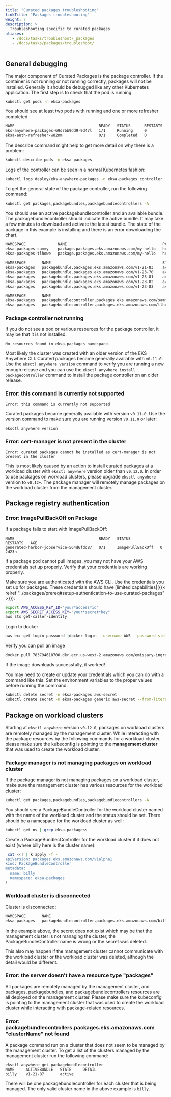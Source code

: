 ```yaml
---
title: "Curated packages troubleshooting"
linkTitle: "Packages troubleshooting"
weight: 7
description: >
  Troubleshooting specific to curated packages
aliases:
   - /docs/tasks/troubleshoot/_packages
   - /docs/tasks/packages/troubleshoot/
---
```


## General debugging
The major component of Curated Packages is the package controller. If the container is not running or not running correctly, packages will not be installed. Generally it should be debugged like any other Kubernetes application. The first step is to check that the pod is running.
```bash
kubectl get pods -n eksa-packages
```

You should see at least two pods with running and one or more refresher completed.
```bash
NAME                                     READY   STATUS      RESTARTS   AGE
eks-anywhere-packages-69d7bb9dd9-9d47l   1/1     Running     0          14s
eksa-auth-refresher-w82nm                0/1     Completed   0          10s
```

The describe command might help to get more detail on why there is a problem:
```bash
kubectl describe pods -n eksa-packages
```

Logs of the controller can be seen in a normal Kubernetes fashion:
```bash
kubectl logs deploy/eks-anywhere-packages -n eksa-packages controller
```

To get the general state of the package controller, run the following command:
```bash
kubectl get packages,packagebundles,packagebundlecontrollers -A
```

You should see an active packagebundlecontroller and an available bundle. The packagebundlecontroller should indicate the active bundle. It may take a few minutes to download and activate the latest bundle. The state of the package in this example is installing and there is an error downloading the chart.
```bash
NAMESPACE              NAME                                          PACKAGE              AGE   STATE       CURRENTVERSION                                   TARGETVERSION                                             DETAIL
eksa-packages-sammy    package.packages.eks.amazonaws.com/my-hello   hello-eks-anywhere   42h   installed   0.1.1-bc7dc6bb874632972cd92a2bca429a846f7aa785   0.1.1-bc7dc6bb874632972cd92a2bca429a846f7aa785 (latest)   
eksa-packages-tlhowe   package.packages.eks.amazonaws.com/my-hello   hello-eks-anywhere   44h   installed   0.1.1-083e68edbbc62ca0228a5669e89e4d3da99ff73b   0.1.1-083e68edbbc62ca0228a5669e89e4d3da99ff73b (latest)   

NAMESPACE       NAME                                                 STATE
eksa-packages   packagebundle.packages.eks.amazonaws.com/v1-21-83    available
eksa-packages   packagebundle.packages.eks.amazonaws.com/v1-23-70    available
eksa-packages   packagebundle.packages.eks.amazonaws.com/v1-23-81    available
eksa-packages   packagebundle.packages.eks.amazonaws.com/v1-23-82    available
eksa-packages   packagebundle.packages.eks.amazonaws.com/v1-23-83    available

NAMESPACE       NAME                                                        ACTIVEBUNDLE   STATE               DETAIL
eksa-packages   packagebundlecontroller.packages.eks.amazonaws.com/sammy    v1-23-70       upgrade available   v1-23-83 available
eksa-packages   packagebundlecontroller.packages.eks.amazonaws.com/tlhowe   v1-21-83       active       active   
```

### Package controller not running
If you do not see a pod or various resources for the package controller, it may be that it is not installed.

```
No resources found in eksa-packages namespace.
```

Most likely the cluster was created with an older version of the EKS Anywhere CLI. Curated packages became generally available with `v0.11.0`. Use the `eksctl anywhere version` command to verify you are running a new enough release and you can use the `eksctl anywhere install packagecontroller` command to install the package controller on an older release.

### Error: this command is currently not supported

```
Error: this command is currently not supported
```

Curated packages became generally available with version `v0.11.0`. Use the version command to make sure you are running version `v0.11.0` or later:

```bash
eksctl anywhere version
```

### Error: cert-manager is not present in the cluster
```
Error: curated packages cannot be installed as cert-manager is not present in the cluster
```
This is most likely caused by an action to install curated packages at a workload cluster with `eksctl anywhere` version older than `v0.12.0`. In order to use packages on workload clusters, please upgrade `eksctl anywhere` version to `v0.12+`. The package manager will remotely manage packages on the workload cluster from the management cluster.

## Package registry authentication

### Error: ImagePullBackOff on Package

If a package fails to start with ImagePullBackOff:
```
NAME                                     READY   STATUS             RESTARTS   AGE
generated-harbor-jobservice-564d6fdc87   0/1     ImagePullBackOff   0          2d23h
```

If a package pod cannot pull images, you may not have your AWS credentials set up properly. Verify that your credentials are working properly.

Make sure you are authenticated with the AWS CLI. Use the credentials you set up for packages. These credentials should have [limited capabilities]({{< relref "../packages/prereq#setup-authentication-to-use-curated-packages" >}}):

```bash
export AWS_ACCESS_KEY_ID="your*access*id"
export AWS_SECRET_ACCESS_KEY="your*secret*key"
aws sts get-caller-identity
```

Login to docker
```bash
aws ecr get-login-password |docker login --username AWS --password-stdin 783794618700.dkr.ecr.us-west-2.amazonaws.com
```

Verify you can pull an image
```bash
docker pull 783794618700.dkr.ecr.us-west-2.amazonaws.com/emissary-ingress/emissary:v3.5.1-bf70150bcdfe3a5383ec8ad9cd7eea801a0cb074
```
If the image downloads successfully, it worked!

You may need to create or update your credentials which you can do with a command like this. Set the environment variables to the proper values before running the command.
```bash
kubectl delete secret -n eksa-packages aws-secret
kubectl create secret -n eksa-packages generic aws-secret --from-literal=AWS_ACCESS_KEY_ID=${EKSA_AWS_ACCESS_KEY_ID} --from-literal=AWS_SECRET_ACCESS_KEY=${EKSA_AWS_SECRET_ACCESS_KEY}  --from-literal=REGION=${EKSA_AWS_REGION}
```

## Package on workload clusters

Starting at `eksctl anywhere` version `v0.12.0`, packages on workload clusters are remotely managed by the management cluster. While interacting with the package resources by the following commands for a workload cluster, please make sure the kubeconfig is pointing to the **management cluster** that was used to create the workload cluster.

### Package manager is not managing packages on workload cluster

If the package manager is not managing packages on a workload cluster, make sure the management cluster has various resources for the workload cluster:
```bash
kubectl get packages,packagebundles,packagebundlecontrollers -A
```
You should see a PackageBundleController for the workload cluster named with the name of the workload cluster and the status should be set. There should be a namespace for the workload cluster as well:
```bash
kubectl get ns | grep eksa-packagess
```
Create a PackageBundlecController for the workload cluster if it does not exist (where billy here is the cluster name):
```bash
 cat <<! | k apply -f -
apiVersion: packages.eks.amazonaws.com/v1alpha1
kind: PackageBundleController
metadata:
  name: billy
  namespace: eksa-packages
!
```
### Workload cluster is disconnected

Cluster is disconnected:
```bash
NAMESPACE       NAME                                                        ACTIVEBUNDLE   STATE               DETAIL
eksa-packages   packagebundlecontroller.packages.eks.amazonaws.com/billy                   disconnected        initializing target client: getting kubeconfig for cluster "billy": Secret "billy-kubeconfig" not found

```

In the example above, the secret does not exist which may be that the management cluster is not managing the cluster, the PackageBundleController name is wrong or the secret was deleted.

This also may happen if the management cluster cannot communicate with the workload cluster or the workload cluster was deleted, although the detail would be different.

### Error: the server doesn't have a resource type "packages"

All packages are remotely managed by the management cluster, and packages, packagebundles, and packagebundlecontrollers resources are all deployed on the management cluster. Please make sure the kubeconfig is pointing to the management cluster that was used to create the workload cluster while interacting with package-related resources.

### Error: packagebundlecontrollers.packages.eks.amazonaws.com "clusterName" not found

A package command run on a cluster that does not seem to be managed by the management cluster. To get a list of the clusters managed by the management cluster run the following command:
```
eksctl anywhere get packagebundlecontroller
NAME     ACTIVEBUNDLE   STATE     DETAIL
billy    v1-21-87       active
```
There will be one packagebundlecontroller for each cluster that is being managed. The only valid cluster name in the above example is `billy`.
